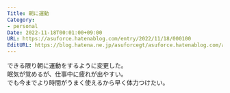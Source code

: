 ```yaml
---
Title: 朝に運動
Category:
- personal
Date: 2022-11-18T00:01:00+09:00
URL: https://asuforce.hatenablog.com/entry/2022/11/18/000100
EditURL: https://blog.hatena.ne.jp/asuforcegt/asuforce.hatenablog.com/atom/entry/4207112889937777072
---
```


できる限り朝に運動をするように変更した。  
眠気が覚めるが、仕事中に疲れが出やすい。  
でも今までより時間がうまく使えるから早く体力つけたい。
